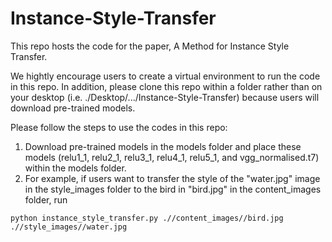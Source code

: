 # Instance-Style-Transfer

This repo hosts the code for the paper, A Method for Instance Style Transfer.

We hightly encourage users to create a virtual environment to run the code in this repo. In addition, please clone this repo within a folder rather than on your desktop (i.e. ./Desktop/.../Instance-Style-Transfer) because users will download pre-trained models.


Please follow the steps to use the codes in this repo:
1. Download pre-trained models in the models folder and place these models (relu1_1, relu2_1, relu3_1, relu4_1, relu5_1, and vgg_normalised.t7) within the models folder.
2. For example, if users want to transfer the style of the "water.jpg" image in the style_images folder to the bird in "bird.jpg" in the content_images folder, run

`python instance_style_transfer.py .//content_images//bird.jpg .//style_images//water.jpg`

